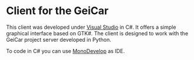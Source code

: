 # Client for the GeiCar

This client was developed under [Visual Studio](https://visualstudio.microsoft.com/fr/) in C#. It offers a simple graphical interface based on GTK#. The client is designed to work with the GeiCar project server developed in Python.

To code in C# you can use [MonoDevelop](https://www.monodevelop.com) as IDE.
